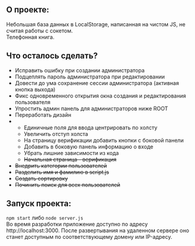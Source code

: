 ## О проекте:  
Небольшая база данных в LocalStorage, написанная на чистом JS, не считая работы с сокетом.  
Телефонная книга.  
## Что осталось сделать? 
+ Исправить ошибку при создании администратора
+ Подцеплять пароль администратора при редактировании
+ Довести до ума сохранение сессии администратора (активная кнопка выхода)
+ Фикс одновременного открытия окна создания и редактирования пользователя
+ Упростить админ панель для администраторов ниже ROOT
+ Переработать дизайн
+ + Единичные поля для ввода центрировать по холсту
  + Увеличить отступ холста
  + На страницу верификации добавить кнопки с боковой панели
  + Добавить в боковую панель информацию о входе
  + Убрать лишние зависимости из кода
  + ~~Начальная страница - верификация~~
+ ~~Внедрить категории пользователей~~
+ ~~Разделить имя и фамилию в script.js~~
+ ~~Создать сортировку~~
+ ~~Починить поиск для всех пользователей~~
## Запуск проекта:  
```npm start``` либо ```node server.js```  
Во время разработки приложение доступно по адресу http://localhost:3000. После развертывания на удаленном сервере оно станет доступным по соответствующему домену или IP-адресу.

